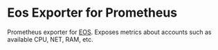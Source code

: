 # Eos Exporter for Prometheus
Prometheus exporter for [EOS](https://eos.io). Exposes metrics about accounts such as available CPU, NET, RAM, etc.

